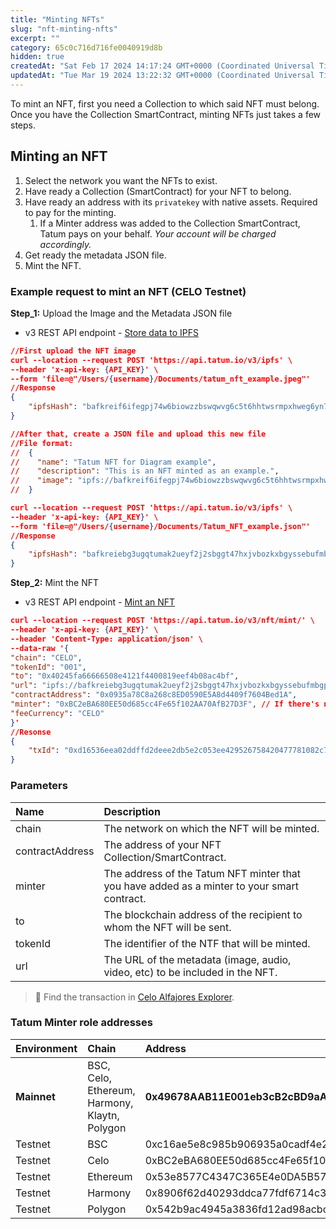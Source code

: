 ```yaml
---
title: "Minting NFTs"
slug: "nft-minting-nfts"
excerpt: ""
category: 65c0c716d716fe0040919d8b
hidden: true
createdAt: "Sat Feb 17 2024 14:17:24 GMT+0000 (Coordinated Universal Time)"
updatedAt: "Tue Mar 19 2024 13:22:32 GMT+0000 (Coordinated Universal Time)"
---
```

To mint an NFT, first you need a Collection to which said NFT must belong. Once you have the Collection SmartContract, minting NFTs just takes a few steps.

## Minting an NFT

1. Select the network you want the NFTs to exist.
2. Have ready a Collection (SmartContract) for your NFT to belong.
3. Have ready an address with its `privatekey` with native assets. Required to pay for the minting.
   1. If a Minter address was added to the Collection SmartContract, Tatum pays on your behalf. _Your account will be charged accordingly._
4. Get ready the metadata JSON file.
5. Mint the NFT.

### Example request to mint an NFT (CELO Testnet)

**Step_1:** Upload the Image and the Metadata JSON file 

- v3 REST API endpoint - [Store data to IPFS](https://apidoc.tatum.io/tag/IPFS#operation/StoreIPFS)

```json cURL
//First upload the NFT image
curl --location --request POST 'https://api.tatum.io/v3/ipfs' \
--header 'x-api-key: {API_KEY}' \
--form 'file=@"/Users/{username}/Documents/tatum_nft_example.jpeg"'
//Response
{
    "ipfsHash": "bafkreif6ifegpj74w6biowzzbswqwvg6c5t6hhtwsrmpxhweg6yn7zxm7e"
}

//After that, create a JSON file and upload this new file
//File format:
//  {
//    "name": "Tatum NFT for Diagram example",
//    "description": "This is an NFT minted as an example.",
//    "image": "ipfs://bafkreif6ifegpj74w6biowzzbswqwvg6c5t6hhtwsrmpxhweg6yn7zxm7e"
//  }

curl --location --request POST 'https://api.tatum.io/v3/ipfs' \
--header 'x-api-key: {API_KEY}' \
--form 'file=@"/Users/{username}/Documents/Tatum_NFT_example.json"'
//Response
{
    "ipfsHash": "bafkreiebg3ugqtumak2ueyf2j2sbggt47hxjvbozkxbgyssebufmbgp3fa"
}
```

**Step_2:** Mint the NFT

- v3 REST API endpoint - [Mint an NFT](https://apidoc.tatum.io/tag/NFT-(ERC-721-or-compatible)#operation/NftMintErc721)

```json cURL
curl --location --request POST 'https://api.tatum.io/v3/nft/mint/' \
--header 'x-api-key: {API_KEY}' \
--header 'Content-Type: application/json' \
--data-raw '{
"chain": "CELO",
"tokenId": "001",
"to": "0x40245fa66666508e4121f4400819eef4b08ac4bf",
"url": "ipfs://bafkreiebg3ugqtumak2ueyf2j2sbggt47hxjvbozkxbgyssebufmbgp3fa",
"contractAddress": "0x0935a78C8a268c8ED0590E5A8d4409f7604Bed1A",
"minter": "0xBC2eBA680EE50d685cc4Fe65f102AA70AfB27D3F", // If there's no "minter", PrivateKey must be used instead.
"feeCurrency": "CELO"
}'
//Resonse
{
    "txId": "0xd16536eea02ddffd2deee2db5e2c053ee429526758420477781082c7a5465aa7"
}
```

### Parameters

| Name            | Description                                                                                 |
| :-------------- | :------------------------------------------------------------------------------------------ |
| chain           | The network on which the NFT will be minted.                                                |
| contractAddress | The address of your NFT Collection/SmartContract.                                           |
| minter          | The address of the Tatum NFT minter that you have added as a minter to your smart contract. |
| to              | The blockchain address of the recipient to whom the NFT will be sent.                       |
| tokenId         | The identifier of the NTF that will be minted.                                              |
| url             | The URL of the metadata (image, audio, video, etc) to be included in the NFT.               |

> 📘 Find the transaction in [Celo Alfajores Explorer](https://explorer.celo.org/alfajores/tx/0xd16536eea02ddffd2deee2db5e2c053ee429526758420477781082c7a5465aa7).

### Tatum Minter role addresses

| Environment | Chain                                         | Address                                        |
| :---------- | :-------------------------------------------- | :--------------------------------------------- |
| **Mainnet** | BSC, Celo, Ethereum, Harmony, Klaytn, Polygon | **0x49678AAB11E001eb3cB2cBD9aA96b36DC2461A94** |
| Testnet     | BSC                                           | 0xc16ae5e8c985b906935a0cadf4e24f0400531883     |
| Testnet     | Celo                                          | 0xBC2eBA680EE50d685cc4Fe65f102AA70AfB27D3F     |
| Testnet     | Ethereum                                      | 0x53e8577C4347C365E4e0DA5B57A589cB6f2AB848     |
| Testnet     | Harmony                                       | 0x8906f62d40293ddca77fdf6714c3f63265deddf0     |
| Testnet     | Polygon                                       | 0x542b9ac4945a3836fd12ad98acbc76a0c8b743f5     |
